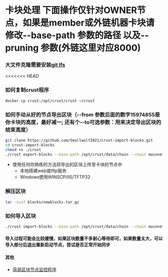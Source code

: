 # 卡块处理 下面操作仅针对OWNER节点，如果是member或外链机器卡块请修改--base-path 参数的路径 以及--pruning 参数(外链这里对应8000)
### 大文件克隆需要安装[git lfs](https://git-lfs.com/)

<<<<<<< HEAD
### 如何复制crust程序
```BASH
docker cp crust:/opt/crust/crust ~/crust
```

### 如何手动从好的节点导出区块（--from 参数后面的数字15974855是你卡块的高度，最好减一; 还有个--to可选参数：用来决定导出区块的结束高度）
``` BASH
git clone https://github.com/Smallwolf2021/crust-import-blocks.git
cd crust-import-blocks
chmod +x ./crust
./crust export-blocks --base-path /opt/crust/data/chain --chain mainnet --pruning archive --binary --from 15974855 newblocks

```
- 使用任何你熟练的方法将导出的区块上传至卡块的节点中
  - 本地搭建web或tftp服务
  - Windows使用WINSCP/IIS/TFTP32

### 解压区块
``` BASH
tar -xvzf blocks/newblocks.tar.gz
```


### 如何导入区块
``` BASH
./crust import-blocks --base-path /opt/crust/data/chain --chain mainnet --pruning archive --wasm-execution Compiled --binary newblocks

```

#### 导入过程可能会比较缓慢，如果区块数量不多耐心等待即可，如果数量太大，可以导入部分后退出重新启动节点，尝试是否正常开始同步

#### 其他
- [简易区块节点监控程序](./docs/daemon.md)
